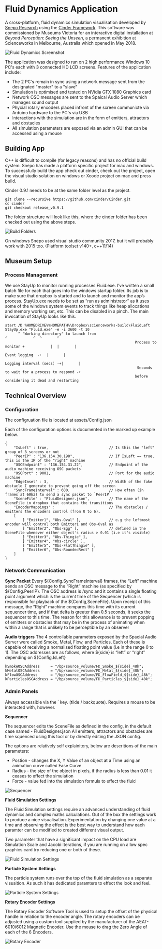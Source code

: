 # Fluid Dynamics Application

A cross-platform, fluid dynamics simulation visualisation developed by
[Snepo Research](https://www.snepo.com) using the [Cinder Framework](https://cinder.org). This software was commissioned by Museums Victoria for an interactive digital installation at *Beyond Perception: Seeing the Unseen*, a permanent exhibition at Scienceworks in Melbourne, Australia which opened in May 2018.

![Fluid Dynamics Screenshot](https://scienceworks.s3.amazonaws.com/documentation/fluid2.jpg)

The application was designed to run on 2 high performance Windows 10 PC's each with 3 connected HD LCD screens. 
Features of the application include:

- The 2 PC's remain in sync using a network message sent from the designated "master" to a "slave"
- Simulation is optimised and tested on NVidia GTX 1080 Graphics card
- Network OSC messages are sent to the Spaical Audio Server which manages sound output
- Phycial rotary encoders placed infront of the screen communicte via Arduino hardware to the PC's via USB
- Interactions with the simulation are in the form of emitters, attractors and obstacles
- All simulation parameters are exposed via an admin GUI that can be accessed using a mouse

## Building App

C++ is difficult to compile (for legacy reasons) and has no official build system. Snepo has made a platform specific project for mac and windows. To successfully build the app check out cinder, check out the project, open the visual studio solution on windows or Xcode project on mac and press build. 

Cinder 0.9.1 needs to be at the same folder level as the project. 

```
git clone --recursive https://github.com/cinder/Cinder.git
cd cinder
git checkout release_v0.9.1
```

The folder structure will look like this, where the cinder folder has been checked out using the above steps. 

![Build Folders](https://scienceworks.s3.amazonaws.com/documentation/build-folders.png)

On windows Snepo used visual studio community 2017, but it will probably work with 2015 too. (Platform toolset v140+, c++11/14)

## Museum Setup

### Process Management

We use StayUp to monitor running processes Fluid.exe. I’ve written a small batch file for each that goes into the windows startup folder. Its job is to make sure that dropbox is started and to launch and monitor the app’s process. StayUp.exe needs to be set as “run as administrator” as it uses some of the windows system events to track things like heap allocations and memory working set, etc. This can be disabled in a pinch. The main invocation of StayUp looks like this.

```
start /D %HOMEDRIVE%%HOMEPATH%\Dropbox\scienceworks-build\FluidLeft StayUp.exe "Fluid.exe" -e -i 3600 -t 10     
      ^ "Working directory" to launch from                                     ^            ^  ^       ^
                                                            Process to monitor +            |  |       |
                                                                            Event logging  -+  |       |
                                                                     Logging interval (secs) -+|       |
                                                             Seconds to wait for a process to respond -+
                                                            before considering it dead and restarting
```

## Technical Overview

### Configuration 

The configruation file is located at assets/Config.json

Each of the configuration options is documented in the marked up example below. 

```
{
    "IsLeft" : true,                            // Is this the "left" group of 3 screens or not
    "PeerIP" : "136.154.30.198",                // If IsLeft == true, this is the IP of the "right" machine
    "OSCEndpoint" : "136.154.31.22",            // Endpoint of the audio machine receiving OSC packets
    "OSCPort" : 9001,                           // Port for the audio machine 
    "EdgeInset" : 3,                            // Width of the fake obstacle I generate to prevent going off the screen
    "SyncFrameInterval" : 600,                  // How often (in frames at 60hz) to send a sync packet to `PeerIP`
    "SceneFile" : "FluidDesigner.json",         // The name of the SceneFile in dropbox that contains the transitions
    "EncoderMappings" :                         // The obstacles / emitters the encoders control (from 0 to 6). 
    [
        [ "Emitter1", "Obs-Oval" ],             // e.g the leftmost encoder will control both Emitter1 and Obs-Oval as 
        [ "Emitter2", "Obs-Egg" ],              // defined in the SceneFile whenever either object's radius > 0.01 (i.e it's visible)
        [ "Emitter3", "Obs-Thingie" ],
        [ "Emitter4", "Obs-circle" ],
        [ "Emitter5", "Obs-FlatThingie" ],
        [ "Emitter6", "Obs-RoundedRect" ]
    ]
} 
```

### Network Communication

**Sync Packet**
Every ${Config.SyncFrameInterval} frames, the “Left” machine sends an OSC message to the “Right” machine (as specified by ${Config.PeerIP}. The OSC address is /sync and it contains a single floating point argument which is the current time of the Sequencer (which is responsible for playback of the ${Config,SceneFile}. Upon receipt of this message, the “Right” machine compares this time with its current sequencer time, and if that delta is greater than 0.5 seconds, it seeks the sequencer to this time. The reason for this allowance is to prevent popping of emitters or obstacles that may be in the process of animating when within a range that is unlikely to be perceptible by an observer

**Audio triggers**
The 4 controllable parameters exposed by the Spacial Audio Server were called Smoke, Metal, Flow, and Particles. Each of these is capable of receiving a normalised floating point value (i.e in the range 0 to 1). The OSC addresses are as follows, where ${side} is “left” or “right” depending on ${Config.IsLeft}

```
kSmokeOSCAddress     = "/bp/source_volume/FD_Smoke_${side}_48k";
kMetalOSCAddress     = "/bp/source_volume/FD_Metal_${side}_48k";
kFlowOSCAddress      = "/bp/source_volume/FD_FlowField_${side}_48k";
kParticlesOSCAddress = "/bp/source_volume/FD_Particles_${side}_48k";
```

### Admin Panels

Always accessible via the ` key. (tilde / backquote). Requires a mouse to be interacted with, however.

**Sequencer**

The sequencer edits the SceneFile as defined in the config, in the default case named - FluidDesigner.json
All emitters, attractors and obstacles are time squenced using this tool or by directly editing the JSON config. 

The options are relatively self explainitory, below are descritions of the main parameters:

- Postion - changes the X, Y Value of an object at a Time using an animation curve called Ease Curve
- Radius - the size of the object in pixels, if the radius is less than 0.01 it ceases to effect the simulation
- Force - value fed into the simulation formula to effect the fluid

![Sequencer](https://scienceworks.s3.amazonaws.com/documentation/sequencer.png)

**Fluid Simulation Settings**

The Fluid Simulation settings require an advanced understanding of fluid dynamics and complex maths calculations. Out of the box the settings work to produce a nice visualisation. Experimentation by changing one value at a time and observing the effect is the best way to understand how each paramter can be modified to created different visual output. 

Two parameter that have a significant impact on the CPU load are Simulation Scale and Jacobi Iterations, if you are running on a low spec graphics card try reducing one or both of these. 

![Fluid Simulation Settings](https://scienceworks.s3.amazonaws.com/documentation/fluid-sim-settings.png)

**Particle System Settings**

The particle system runs over the top of the fluid simulation as a separate visualtion. As such it has dedicated paramters to effect the look and feel. 

![Particle System Settings](https://scienceworks.s3.amazonaws.com/documentation/particle-system-settings.png)

**Rotary Encoder Settings**

The Rotary Encoder Software Tool is used to setup the offset of the physical handle in relation to the encoder angle. The rotary encoders can be adjusted using a custom tool supplied by the manufacturer of the AEAT-6010/6012 Magnetic Encoder. Use the mouse to drag the Zero Angle of each of the 6 Encoders. 

![Rotary Encoder](https://scienceworks.s3.amazonaws.com/documentation/rotary-encoder-settings.png)
